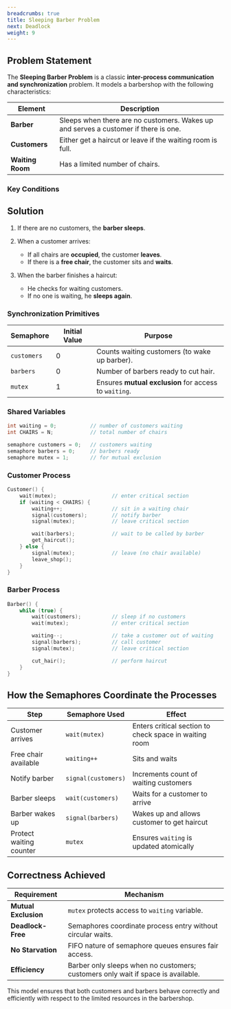 ```yaml
---
breadcrumbs: true
title: Sleeping Barber Problem
next: Deadlock
weight: 9
---
```

## Problem Statement

The **Sleeping Barber Problem** is a classic **inter-process communication and synchronization** problem. It models a barbershop with the following characteristics:

| Element          | Description                                                                         |
| ---------------- | ----------------------------------------------------------------------------------- |
| **Barber**       | Sleeps when there are no customers. Wakes up and serves a customer if there is one. |
| **Customers**    | Either get a haircut or leave if the waiting room is full.                          |
| **Waiting Room** | Has a limited number of chairs.                                                     |

### Key Conditions

## Solution

1. If there are no customers, the **barber sleeps**.
2. When a customer arrives:

   * If all chairs are **occupied**, the customer **leaves**.
   * If there is a **free chair**, the customer sits and **waits**.
3. When the barber finishes a haircut:

   * He checks for waiting customers.
   * If no one is waiting, he **sleeps again**.

### Synchronization Primitives

| Semaphore   | Initial Value | Purpose                                               |
| ----------- | ------------- | ----------------------------------------------------- |
| `customers` | 0             | Counts waiting customers (to wake up barber).         |
| `barbers`   | 0             | Number of barbers ready to cut hair.                  |
| `mutex`     | 1             | Ensures **mutual exclusion** for access to `waiting`. |

### Shared Variables

```c
int waiting = 0;           // number of customers waiting
int CHAIRS = N;            // total number of chairs

semaphore customers = 0;   // customers waiting
semaphore barbers = 0;     // barbers ready
semaphore mutex = 1;       // for mutual exclusion
```

### Customer Process

```c
Customer() {
    wait(mutex);                  // enter critical section
    if (waiting < CHAIRS) {
        waiting++;                // sit in a waiting chair
        signal(customers);        // notify barber
        signal(mutex);            // leave critical section

        wait(barbers);            // wait to be called by barber
        get_haircut();
    } else {
        signal(mutex);            // leave (no chair available)
        leave_shop();
    }
}
```

### Barber Process

```c
Barber() {
    while (true) {
        wait(customers);          // sleep if no customers
        wait(mutex);              // enter critical section

        waiting--;                // take a customer out of waiting
        signal(barbers);          // call customer
        signal(mutex);            // leave critical section

        cut_hair();               // perform haircut
    }
}
```

## How the Semaphores Coordinate the Processes

| Step                    | Semaphore Used      | Effect                                                 |
| ----------------------- | ------------------- | ------------------------------------------------------ |
| Customer arrives        | `wait(mutex)`       | Enters critical section to check space in waiting room |
| Free chair available    | `waiting++`         | Sits and waits                                         |
| Notify barber           | `signal(customers)` | Increments count of waiting customers                  |
| Barber sleeps           | `wait(customers)`   | Waits for a customer to arrive                         |
| Barber wakes up         | `signal(barbers)`   | Wakes up and allows customer to get haircut            |
| Protect waiting counter | `mutex`             | Ensures `waiting` is updated atomically                |

## Correctness Achieved

| Requirement          | Mechanism                                                                        |
| -------------------- | -------------------------------------------------------------------------------- |
| **Mutual Exclusion** | `mutex` protects access to `waiting` variable.                                   |
| **Deadlock-Free**    | Semaphores coordinate process entry without circular waits.                      |
| **No Starvation**    | FIFO nature of semaphore queues ensures fair access.                             |
| **Efficiency**       | Barber only sleeps when no customers; customers only wait if space is available. |

This model ensures that both customers and barbers behave correctly and efficiently with respect to the limited resources in the barbershop.

